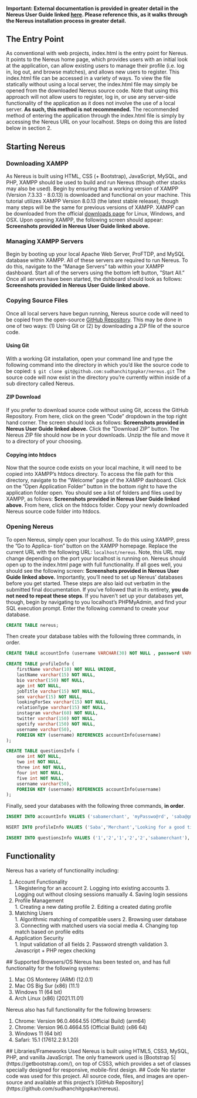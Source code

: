 #### Important: External documentation is provided in greater detail in the Nereus User Guide linked [here](https://drive.google.com/file/d/1s3Uh9NkVMwUVAlL7vkM8sTrgbgiHB56t/view). Please reference this, as it walks through the Nereus installation process in greater detail. 

## The Entry Point

As conventional with web projects, index.html is the entry point for Nereus. It points to the Nereus home page, which provides users with an initial look at the application, can allow existing users to manage their profile (i.e. log in, log out, and browse matches), and allows new users to register.
This index.html file can be accessed in a variety of ways. To view the file statically without using a local server, the index.html file may simply be opened from the downloaded Nereus source code. Note that using this approach will not allow users to register, log in, or use any server-side functionality of the application as it does not involve the use of a local server. **As such, this method is not recommended.** The recommended method of entering the application through the index.html file is simply by accessing the Nereus URL on your localhost. Steps on doing this are listed below in section 2.

## Starting Nereus
### Downloading XAMPP
As Nereus is built using HTML, CSS (+ Bootstrap), JavaScript, MySQL, and PHP, XAMPP should be used to build and run Nereus (though other stacks may also be used). Begin by ensuring that a working version of XAMPP (Version 7.3.33 - 8.0.13) is downloaded and functional on your machine. This tutorial utilizes XAMPP Version 8.0.13 (the latest stable release), though many steps will be the same for previous versions of XAMPP. XAMPP can be downloaded from the official [downloads page](https://www.apachefriends.org/download.html) for Linux, Windows, and OSX. Upon opening XAMPP, the following screen should appear:
**Screenshots provided in Nereus User Guide linked above.**
### Managing XAMPP Servers
Begin by booting up your local Apache Web Server, ProFTDP, and MySQL database within XAMPP. All of these servers are required to run Nereus. To do this, navigate to the ”Manage Servers” tab within your XAMPP dashboard. Start all of the servers using the bottom left button, ”Start All.” Once all servers have been started, the dshboard should look as follows:
**Screenshots provided in Nereus User Guide linked above.**
### Copying Source Files
Once all local servers have begun running, Nereus source code will need to be copied from the open-source [GitHub Repository](https://github.com/sudhanchitgopkar/nereus). This may be done in one of two ways: (1) Using Git or (2) by downloading a ZIP file of the source code.
#### Using Git
With a working Git installation, open your command line and type the following command into the directory in which you’d like the source code to be copied:
```$ git clone git@github.com:sudhanchitgopkar/nereus.git```
The source code will now exist in the directory you’re currently within inside of a sub directory called Nereus.
#### ZIP Download
If you prefer to download source code without using Git, access the GitHub Repository. From here, click on the green ”Code” dropdown in the top right hand corner. The screen should look as follows:
**Screenshots provided in Nereus User Guide linked above.**
Click the ”Download ZIP” button. The Nereus ZIP file should now be in your downloads. Unzip the file and move it to a directory of your choosing.
#### Copying into htdocs
Now that the source code exists on your local machine, it will need to be copied into XAMPP’s htdocs directory. To access the file path for this directory, navigate to the ”Welcome” page of the XAMPP dashboard. Click on the ”Open Application Folder” button in the bottom right to have the application folder open. You should see a list of folders and files used by XAMPP, as follows:
**Screenshots provided in Nereus User Guide linked above.**
From here, click on the htdocs folder. Copy your newly downloaded Nereus source code folder into
htdocs.
### Opening Nereus
To open Nereus, simply open your localhost. To do this using XAMPP, press the ”Go to Applica- tion” button on the XAMPP homepage. Replace the current URL with the following URL: ```localhost/nereus```.
Note, this URL may change depending on the port your localhost is running on. Nereus should open up to the index.html page with full functionality. If all goes well, you should see the following screen:
**Screenshots provided in Nereus User Guide linked above.**
Importantly, you’ll need to set up Nereus’ databases before you get started. These steps are also laid out verbatim in the submitted final documentation. If you’ve followed that in its entirety, **you do not need to repeat these steps**. If you haven’t set up your databases yet, though, begin by navigating to you localhost’s PHPMyAdmin, and find your SQL execution prompt.
Enter the following command to create your database.
```sql
CREATE TABLE nereus;
```
Then create your database tables with the following three commands, in order.
```sql
CREATE TABLE accountInfo (username VARCHAR(30) NOT NULL , password VARCHAR(30) NOT NULL , email VARCHAR(320) NOT NULL , PRIMARY KEY (username));
```
```sql
CREATE TABLE profileInfo (
    firstName varchar(10) NOT NULL UNIQUE,
    lastName varchar(15) NOT NULL,
	bio varchar(150) NOT NULL,
	age int NOT NULL,
	jobTitle varchar(15) NOT NULL,
	sex varchar(15) NOT NULL,
	lookingForSex varchar(15) NOT NULL,
    relationType varchar(15) NOT NULL,
	instagram varchar(60) NOT NULL,
	twitter varchar(150) NOT NULL,
	spotify varchar(150) NOT NULL,
    username varchar(50),
    FOREIGN KEY (username) REFERENCES accountInfo(username)
);
```
```sql
CREATE TABLE questionsInfo (
    one int NOT NULL,
    two int NOT NULL,
    three int NOT NULL,
    four int NOT NULL,
    five int NOT NULL,
    username varchar(50),
 	FOREIGN KEY (username) REFERENCES accountInfo(username)
);
```
Finally, seed your databases with the following three commands, **in order**.
```sql
INSERT INTO accountInfo VALUES ('sabamerchant', 'myPasswo@rd', 'saba@gmail.com'), ('venus', 'password@12','venus@gmail.com'), ('lod', 'passw%rd','lod@gmail.com'), ('sudhan', 'p@$$w0rd','dude@gmail.com'), ('joanne', 'thisPassW%rd','joanne@gmail.com'), ('jeffery', 'myP@$$w0rd','jeffery@gmail.com');
```
```sql
NSERT INTO profileInfo VALUES ('Saba','Merchant','Looking for a good time', '21', 'student', 'Female', 'Male','Serious','https://www.instagram.com/saba_merchant123/',' https://twitter.com/SabaMerchant6',' https://open.spotify.com/user/fhk5k0ei207rdsw76iv5kggaz?si=f44bfd8b52194d3b','sabamerchant'), ('Venusly','Yang','8 feet tall CS Major','21','barista','Female','Male','Serious','https://www.instagram.com/venusly.y/','https://twitter.com/','https://open.spotify.com/','venus'), ('Elodie','Collier','I love to dance and tell funny jokes', '21', 'Tutor', 'Other', 'Female','Friends','https://www.instagram.com/elodiecollier/','https://twitter.com/elodiecollier','https://open.spotify.com/','lod'),('Sudhan','Chitgopkar','color and font boy', '20', 'Intern', 'Male', 'Male','Fling',' https://www.instagram.com/not.sudhan/','https://twitter.com/','https://open.spotify.com/user/sudhan.chitgopkar?si=92f9aeb83e5f40ee','sudhan'),('Joanne','Vafi','Night Owl', '20', 'Coder', 'Female', 'Male','Fling',' https://www.instagram.com/','https://twitter.com/','https://open.spotify.com/','joanne'),('Jeffery','John','Fish Caretaker at its finest', '21', 'Coder', 'Male', 'Female','Friends','https://www.instagram.com/','https://twitter.com/','https://open.spotify.com/','jeffery');
```
```sql
INSERT INTO questionsInfo VALUES ('1','2','1','2','2','sabamerchant'), ('1','2','1','2','2','venus'), ('1','1','2','2','2','sudhan'), ('2','2','2','2','2','lod'), ('1','1','1','1','1','joanne'), ('2','1','2','1','2','jeffery');
```
## Functionality
Nereus has a variety of functionality including:
<ol>
  <li>Account Functionality</li>
	1.Registering for an account
	2. Logging into existing accounts
	3. Logging out without closing sessions manually
	4. Saving login sessions
  <li>Profile Management</li>
	1. Creating a new dating profile 
	2. Editing a created dating profile
  <li>Matching Users</li>
	1. Algorithmic matching of compatible users
	2. Browsing user database
	3. Connecting with matched users via social media
	4. Changing top match based on profile edits
  <li>Application Security</li>
	1. Input validation of all fields
	2. Password strength validation
	3. Javascript + PHP regex checking
</ol>
## Supported Browsers/OS
Nereus has been tested on, and has full functionality for the following systems:
<ol>
  <li>Mac OS Monterey (ARM) (12.0.1)</li>
  <li>Mac OS Big Sur (x86) (11.1)</li>
  <li>Windows 11 (64 bit)</li>
  <li>Arch Linux (x86) (2021.11.01)</li>
</ol>
Nereus also has full functionality for the following browsers:
<ol>
  <li>Chrome: Version 96.0.4664.55 (Official Build) (arm64)</li>
  <li>Chrome: Version 96.0.4664.55 (Official Build) (x86 64)</li>
  <li>Windows 11 (64 bit)</li>
  <li>Safari: 15.1 (17612.2.9.1.20)</li>
</ol>
## Libraries/Frameworks Used
Nereus is built using HTML5, CSS3, MySQL, PHP, and vanilla JavaScript. The only framework used is [Bootstrap 5](https://getbootstrap.com/), on top of CSS3, which provides a set of classes specially designed for responsive, mobile-first design.
## Code
No starter code was used for this project. All source code, files, and images are open-source and available at this project’s [GitHub Repository](https://github.com/sudhanchitgopkar/nereus).
